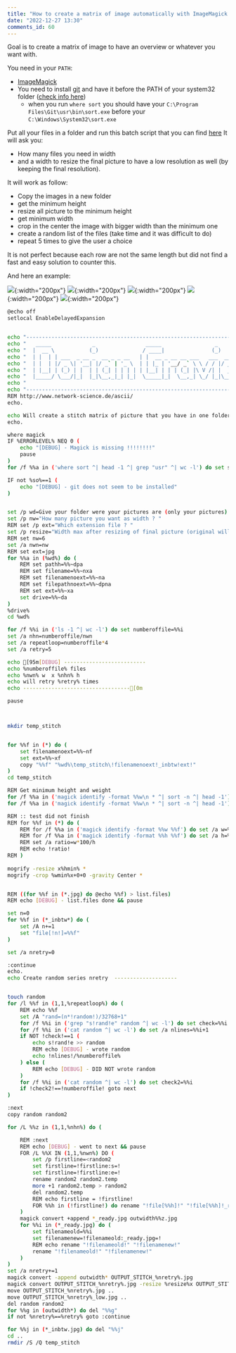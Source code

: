 ```yaml
--- 
title: "How to create a matrix of image automatically with ImageMagick even from different sizes" 
date: "2022-12-27 13:30" 
comments_id: 60 
--- 
```


Goal is to create a matrix of image to have an overview or whatever you want with.

You need in your `PATH`:

- [ImageMagick](https://imagemagick.org/)
- You need to install [git](https://git-scm.com/) and have it before the PATH of your system32 folder ([check info here](https://stackoverflow.com/a/74927930/2444948))
	- when you run `where sort` you should have your `C:\Program Files\Git\usr\bin\sort.exe` before your `C:\Windows\System32\sort.exe`
	
Put all your files in a folder and run this batch script that you can find [here](/files/Batch/Magick/MAGICK_Stitch_photo_all_together.bat)
It will ask you:

- How many files you need in width
- and a width to resize the final picture to have a low resolution as well (by keeping the final resolution).

It will work as follow:

- Copy the images in a new folder
- get the minimum height
- resize all picture to the minimum height
- get minimum width
- crop in the center the image with bigger width than the minimum one
- create a random list of the files (take time and it was difficult to do)
- repeat 5 times to give the user a choice

It is not perfect because each row are not the same length but did not find a fast and easy solution to counter this.

And here an example:

![](/assests/images/posts/2022/OUTPUT_STITCH_0_low.jpg){:width="200px"}
![](/assests/images/posts/2022/OUTPUT_STITCH_2_low.jpg){:width="200px"}
![](/assests/images/posts/2022/OUTPUT_STITCH_3_low.jpg){:width="200px"}
![](/assests/images/posts/2022/OUTPUT_STITCH_4_low.jpg){:width="200px"}
![](/assests/images/posts/2022/OUTPUT_STITCH_5_low.jpg){:width="200px"}





```sh 
@echo off
setlocal EnableDelayedExpansion


echo "--------------------------------------------------------------------------------"
echo "   _____             _                _____                 _                   "
echo "  |  __ \           (_)              / ____|               (_)                  "
echo "  | |  | | ___  _ __ _  __ _ _ __   | |  __ _ __ __ ___   ___  ___ _ __         "
echo "  | |  | |/ _ \| '__| |/ _` | '_ \  | | |_ | '__/ _` \ \ / / |/ _ \ '__|        "
echo "  | |__| | (_) | |  | | (_| | | | | | |__| | | | (_| |\ V /| |  __/ |           "
echo "  |_____/ \___/|_|  |_|\__,_|_| |_|  \_____|_|  \__,_| \_/ |_|\___|_|           "
echo "                                                                                "
echo "--------------------------------------------------------------------------------"
REM http://www.network-science.de/ascii/
echo.

echo Will create a stitch matrix of picture that you have in one folder. 
echo.

where magick
IF %ERRORLEVEL% NEQ 0 (
	echo "[DEBUG] - Magick is missing !!!!!!!!"
	pause
)
for /f %%a in ('where sort ^| head -1 ^| grep "usr" ^| wc -l') do set so=%%a

IF not %so%==1 (
	echo "[DEBUG] - git does not seem to be installed"
)


set /p wd=Give your folder were your pictures are (only your pictures): 
set /p nw="How many picture you want as width ? "
REM set /p ext="Which extension file ? "
set /p resize="Width max after resizing of final picture (original will be kept) ? "
REM set nw=6
set /a nwn=nw
REM set ext=jpg
for %%a in (%wd%) do (
	REM set pathh=%%~dpa
	REM set filename=%%~nxa
	REM set filenamenoext=%%~na
	REM set filepathnoext=%%~dpna
	REM set ext=%%~xa
	set drive=%%~da
)  
%drive%
cd %wd%

for /f %%i in ('ls -1 ^| wc -l') do set numberoffile=%%i
set /a nhn=numberoffile/nwn
set /a repeatloop=numberoffile*4
set /a retry=5

echo [95m[DEBUG] --------------------------
echo %numberoffile% files
echo %nwn% w  x %nhn% h
echo will retry %retry% times
echo ----------------------------------[0m

pause



mkdir temp_stitch


for %%f in (*) do (
	set filenamenoext=%%~nf
	set ext=%%~xf
	copy "%%f" "%wd%\temp_stitch\!filenamenoext!_inbtw!ext!"
)
cd temp_stitch

REM Get minimum height and weight
for /f %%a in ('magick identify -format %%w\n * ^| sort -n ^| head -1') do set /a wmin=%%a
for /f %%a in ('magick identify -format %%w\n * ^| sort -n ^| head -1') do set /a hmin=%%a

REM :: test did not finish
REM for %%f in (*) do (
	REM for /f %%a in ('magick identify -format %%w %%f') do set /a w=%%a
	REM for /f %%a in ('magick identify -format %%h %%f') do set /a h=%%a
	REM set /a ratio=w*100/h
	REM echo !ratio!
REM )
	
mogrify -resize x%hmin% *
mogrify -crop %wmin%x+0+0 -gravity Center *


REM ((for %%f in (*.jpg) do @echo %%f) > list.files)
REM echo [DEBUG] - list.files done && pause

set n=0
for %%f in (*_inbtw*) do (
	set /A n+=1
	set "file[!n!]=%%f"
)

set /a nretry=0

:continue
echo.
echo Create random series nretry  --------------------


touch random
for /l %%f in (1,1,%repeatloop%) do (
	REM echo %%f
	set /A "rand=(n*!random!)/32768+1"
	for /f %%i in ('grep "s!rand!e" random ^| wc -l') do set check=%%i
	for /f %%i in ('cat random ^| wc -l') do set /a nlines=%%i+1
	if NOT !check!==1 (
		echo s!rand!e >> random
		REM echo [DEBUG] - wrote random
		echo !nlines!/%numberoffile%
	) else (
		REM echo [DEBUG] - DID NOT wrote random
	)
	for /f %%i in ('cat random ^| wc -l') do set check2=%%i
	if !check2!==!numberoffile! goto next
)

:next
copy random random2

for /L %%z in (1,1,%nhn%) do (

	REM :next
	REM echo [DEBUG] - went to next && pause
	FOR /L %%X IN (1,1,%nwn%) DO (
		set /p firstline=<random2
		set firstline=!firstline:s=!
		set firstline=!firstline:e=!
		rename random2 random2.temp
		more +1 random2.temp > random2
		del random2.temp
		REM echo firstline = !firstline!
		FOR %%h in (!firstline!) do rename "!file[%%h]!" "!file[%%h]!_ready.jpg"
	)
	magick convert +append *_ready.jpg outwidth%%z.jpg
	for %%i in (*_ready.jpg) do (
		set filenameold=%%i
		set filenamenew=!filenameold:_ready.jpg=!
		REM echo rename "!filenameold!" "!filenamenew!"
		rename "!filenameold!" "!filenamenew!"
	)
)
set /a nretry+=1
magick convert -append outwidth* OUTPUT_STITCH_%nretry%.jpg
magick convert OUTPUT_STITCH_%nretry%.jpg -resize %resize%x OUTPUT_STITCH_%nretry%_low.jpg
move OUTPUT_STITCH_%nretry%.jpg ..
move OUTPUT_STITCH_%nretry%_low.jpg ..
del random random2
for %%g in (outwidth*) do del "%%g"
if not %nretry%==%retry% goto :continue

for %%j in (*_inbtw.jpg) do del "%%j"
cd ..
rmdir /S /Q temp_stitch


```
